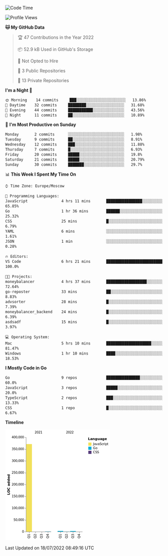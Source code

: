 <!--START_SECTION:waka-->
![Code Time](http://img.shields.io/badge/Code%20Time-374%20hrs%2017%20mins-blue)

![Profile Views](http://img.shields.io/badge/Profile%20Views-0-blue)

**🐱 My GitHub Data** 

> 🏆 47 Contributions in the Year 2022
 > 
> 📦 52.9 kB Used in GitHub's Storage 
 > 
> 🚫 Not Opted to Hire
 > 
> 📜 3 Public Repositories 
 > 
> 🔑 13 Private Repositories  
 > 
**I'm a Night 🦉** 

```text
🌞 Morning    14 commits     ███░░░░░░░░░░░░░░░░░░░░░░   13.86% 
🌆 Daytime    32 commits     ████████░░░░░░░░░░░░░░░░░   31.68% 
🌃 Evening    44 commits     ███████████░░░░░░░░░░░░░░   43.56% 
🌙 Night      11 commits     ██░░░░░░░░░░░░░░░░░░░░░░░   10.89%

```
📅 **I'm Most Productive on Sunday** 

```text
Monday       2 commits      ░░░░░░░░░░░░░░░░░░░░░░░░░   1.98% 
Tuesday      9 commits      ██░░░░░░░░░░░░░░░░░░░░░░░   8.91% 
Wednesday    12 commits     ███░░░░░░░░░░░░░░░░░░░░░░   11.88% 
Thursday     7 commits      █░░░░░░░░░░░░░░░░░░░░░░░░   6.93% 
Friday       20 commits     █████░░░░░░░░░░░░░░░░░░░░   19.8% 
Saturday     21 commits     █████░░░░░░░░░░░░░░░░░░░░   20.79% 
Sunday       30 commits     ███████░░░░░░░░░░░░░░░░░░   29.7%

```


📊 **This Week I Spent My Time On** 

```text
⌚︎ Time Zone: Europe/Moscow

💬 Programming Languages: 
JavaScript               4 hrs 11 mins       ████████████████░░░░░░░░░   65.85% 
Go                       1 hr 36 mins        ██████░░░░░░░░░░░░░░░░░░░   25.32% 
CSS                      25 mins             █░░░░░░░░░░░░░░░░░░░░░░░░   6.79% 
YAML                     6 mins              ░░░░░░░░░░░░░░░░░░░░░░░░░   1.61% 
JSON                     1 min               ░░░░░░░░░░░░░░░░░░░░░░░░░   0.28%

🔥 Editors: 
VS Code                  6 hrs 21 mins       █████████████████████████   100.0%

🐱‍💻 Projects: 
moneybalancer            4 hrs 37 mins       ██████████████████░░░░░░░   72.64% 
go-reposter              33 mins             ██░░░░░░░░░░░░░░░░░░░░░░░   8.83% 
advsorter                28 mins             █░░░░░░░░░░░░░░░░░░░░░░░░   7.39% 
moneybalancer_backend    24 mins             █░░░░░░░░░░░░░░░░░░░░░░░░   6.39% 
asdsadf                  15 mins             █░░░░░░░░░░░░░░░░░░░░░░░░   3.97%

💻 Operating System: 
Mac                      5 hrs 10 mins       ████████████████████░░░░░   81.47% 
Windows                  1 hr 10 mins        ████░░░░░░░░░░░░░░░░░░░░░   18.53%

```

**I Mostly Code in Go** 

```text
Go                       9 repos             ███████████████░░░░░░░░░░   60.0% 
JavaScript               3 repos             █████░░░░░░░░░░░░░░░░░░░░   20.0% 
TypeScript               2 repos             ███░░░░░░░░░░░░░░░░░░░░░░   13.33% 
CSS                      1 repo              █░░░░░░░░░░░░░░░░░░░░░░░░   6.67%

```


**Timeline**

![Chart not found](https://raw.githubusercontent.com/jeezft/jeezft/main/charts/bar_graph.png) 


 Last Updated on 18/07/2022 08:49:16 UTC
<!--END_SECTION:waka-->
